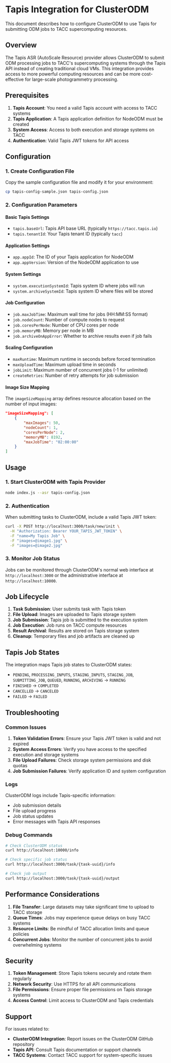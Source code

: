 # Tapis Integration for ClusterODM

This document describes how to configure ClusterODM to use Tapis for submitting ODM jobs to TACC supercomputing resources.

## Overview

The Tapis ASR (AutoScale Resource) provider allows ClusterODM to submit ODM processing jobs to TACC's supercomputing systems through the Tapis API instead of creating traditional cloud VMs. This integration provides access to more powerful computing resources and can be more cost-effective for large-scale photogrammetry processing.

## Prerequisites

1. **Tapis Account**: You need a valid Tapis account with access to TACC systems
2. **Tapis Application**: A Tapis application definition for NodeODM must be created
3. **System Access**: Access to both execution and storage systems on TACC
4. **Authentication**: Valid Tapis JWT tokens for API access

## Configuration

### 1. Create Configuration File

Copy the sample configuration file and modify it for your environment:

```bash
cp tapis-config-sample.json tapis-config.json
```

### 2. Configuration Parameters

#### Basic Tapis Settings
- `tapis.baseUrl`: Tapis API base URL (typically `https://tacc.tapis.io`)
- `tapis.tenantId`: Your Tapis tenant ID (typically `tacc`)

#### Application Settings
- `app.appId`: The ID of your Tapis application for NodeODM
- `app.appVersion`: Version of the NodeODM application to use

#### System Settings
- `system.executionSystemId`: Tapis system ID where jobs will run
- `system.archiveSystemId`: Tapis system ID where files will be stored

#### Job Configuration
- `job.maxJobTime`: Maximum wall time for jobs (HH:MM:SS format)
- `job.nodeCount`: Number of compute nodes to request
- `job.coresPerNode`: Number of CPU cores per node
- `job.memoryMB`: Memory per node in MB
- `job.archiveOnAppError`: Whether to archive results even if job fails

#### Scaling Configuration
- `maxRuntime`: Maximum runtime in seconds before forced termination
- `maxUploadTime`: Maximum upload time in seconds
- `jobLimit`: Maximum number of concurrent jobs (-1 for unlimited)
- `createRetries`: Number of retry attempts for job submission

#### Image Size Mapping
The `imageSizeMapping` array defines resource allocation based on the number of input images:

```json
"imageSizeMapping": [
    {
        "maxImages": 50,
        "nodeCount": 1,
        "coresPerNode": 2,
        "memoryMB": 8192,
        "maxJobTime": "02:00:00"
    }
]
```

## Usage

### 1. Start ClusterODM with Tapis Provider

```bash
node index.js --asr tapis-config.json
```

### 2. Authentication

When submitting tasks to ClusterODM, include a valid Tapis JWT token:

```bash
curl -X POST http://localhost:3000/task/new/init \
  -H "Authorization: Bearer YOUR_TAPIS_JWT_TOKEN" \
  -F "name=My Tapis Job" \
  -F "images=@image1.jpg" \
  -F "images=@image2.jpg"
```

### 3. Monitor Job Status

Jobs can be monitored through ClusterODM's normal web interface at `http://localhost:3000` or the administrative interface at `http://localhost:10000`.

## Job Lifecycle

1. **Task Submission**: User submits task with Tapis token
2. **File Upload**: Images are uploaded to Tapis storage system
3. **Job Submission**: Tapis job is submitted to the execution system
4. **Job Execution**: Job runs on TACC compute resources
5. **Result Archival**: Results are stored on Tapis storage system
6. **Cleanup**: Temporary files and job artifacts are cleaned up

## Tapis Job States

The integration maps Tapis job states to ClusterODM states:

- `PENDING`, `PROCESSING_INPUTS`, `STAGING_INPUTS`, `STAGING_JOB`, `SUBMITTING_JOB`, `QUEUED`, `RUNNING`, `ARCHIVING` → `RUNNING`
- `FINISHED` → `COMPLETED`
- `CANCELLED` → `CANCELED`
- `FAILED` → `FAILED`

## Troubleshooting

### Common Issues

1. **Token Validation Errors**: Ensure your Tapis JWT token is valid and not expired
2. **System Access Errors**: Verify you have access to the specified execution and storage systems
3. **File Upload Failures**: Check storage system permissions and disk quotas
4. **Job Submission Failures**: Verify application ID and system configuration

### Logs

ClusterODM logs include Tapis-specific information:
- Job submission details
- File upload progress
- Job status updates
- Error messages with Tapis API responses

### Debug Commands

```bash
# Check ClusterODM status
curl http://localhost:10000/info

# Check specific job status
curl http://localhost:3000/task/{task-uuid}/info

# Check job output
curl http://localhost:3000/task/{task-uuid}/output
```

## Performance Considerations

1. **File Transfer**: Large datasets may take significant time to upload to TACC storage
2. **Queue Times**: Jobs may experience queue delays on busy TACC systems
3. **Resource Limits**: Be mindful of TACC allocation limits and queue policies
4. **Concurrent Jobs**: Monitor the number of concurrent jobs to avoid overwhelming systems

## Security

1. **Token Management**: Store Tapis tokens securely and rotate them regularly
2. **Network Security**: Use HTTPS for all API communications
3. **File Permissions**: Ensure proper file permissions on Tapis storage systems
4. **Access Control**: Limit access to ClusterODM and Tapis credentials

## Support

For issues related to:
- **ClusterODM Integration**: Report issues on the ClusterODM GitHub repository
- **Tapis API**: Consult Tapis documentation or support channels
- **TACC Systems**: Contact TACC support for system-specific issues